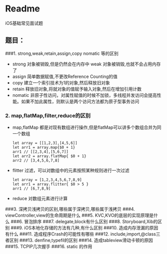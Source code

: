 # Readme
iOS基础常见面试题

## 题目：

###1. strong,weak,retain,assign,copy nomatic 等的区别
* strong 对象被销毁,但是仍然会在内存中 weak 对象被销毁,也就不会占用内存了
* assign 简单数据赋值,不更改Reference Counting的值
* copy 建立一个索引技术为1的对象,然后释放旧对象
* retain 释放旧对象,将就对象的值赋予输入对象,然后在增加引用计数
* nomatic 非原子性访问，对属性赋值的时候不加锁，多线程并发访问会提高性能。如果不加此属性，则默认是两个访问方法都为原子型事务访问

### 2. map,flatMap,filter,reduce的区别
* map,flatMap 都是对现有数组进行操作,但是flatMap可以讲多个数组合并为同一个数组

    ```
    let array = [[1,2,3],[4,5,6]]
    let arr1 = array.map{$0 + 1}
    arr1 // [[2,3,4],[5,6,7]]
    let arr2 = array.flatMap{ $0 + 1}
    arr2 // [3,4,5,6,7,8]
    ```
*  flitter 过滤，可以对数组中的元素按照某种规则进行一次过滤
    
    ```
    let array = [1,2,3,4,5,6,7,8,9]
    let arr1 = array.flitter{ $0 > 5 }
    arr1 // [6,7,8,9]
    ```
* reduce 对数组元素进行计算

###3. 深拷贝浅拷贝的区别,哪些属于深拷贝,哪些属于浅拷贝
###4. viewController,view的生命周期是什么
###5. KVC,KVO的底层的实现原理是什么
###6. 冒泡排序
###7. delegate,block有什么区别
###8. Storyboard,Xib的区别
###9. iOS本地化存储的方法有几种,有什么区别
###10. 造成内存泄漏的原因有什么
###11. 造成程序Crash的可能性有哪些
###12. include,import,@class三者区别
###13. denfine,typefil的区别
###14. 造成tableview滑动卡顿的原因
###15. TCPIP几次握手
###16. static 的作用



